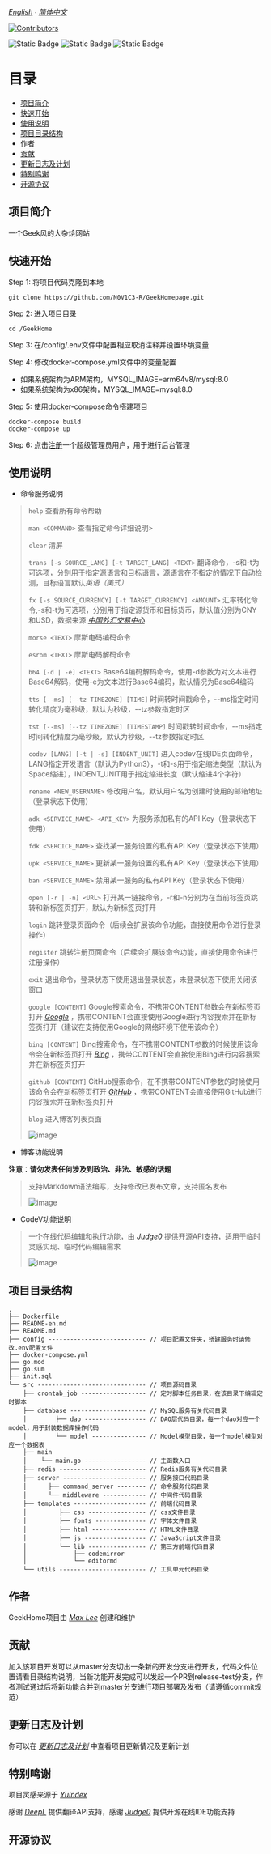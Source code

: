 *[English](README-EN.md) ∙ [简体中文](README.md)*

[![Contributors](https://img.shields.io/github/contributors/N0V1C3-R/GeekHomepage)](https://github.com/<USERNAME>/<REPO_NAME>/graphs/contributors)

![Static Badge](https://img.shields.io/badge/Golang-1.20.2-91DEFA) 
![Static Badge](https://img.shields.io/badge/MySQL-8.0-496D90) 
![Static Badge](https://img.shields.io/badge/Redis-7.0-C54436)

# 目录
* [项目简介](#项目简介)
* [快速开始](#快速开始)
* [使用说明](#使用说明)
* [项目目录结构](#项目目录结构)
* [作者](#作者)
* [贡献](#贡献)
* [更新日志及计划](#更新日志及计划)
* [特别鸣谢](#特别鸣谢)
* [开源协议](#开源协议)

## 项目简介
一个Geek风的大杂烩网站

## 快速开始
Step 1: 将项目代码克隆到本地

    git clone https://github.com/N0V1C3-R/GeekHomepage.git

Step 2: 进入项目目录

    cd /GeekHome

Step 3: 在/config/.env文件中配置相应取消注释并设置环境变量

Step 4: 修改docker-compose.yml文件中的变量配置
+ 如果系统架构为ARM架构，MYSQL_IMAGE=arm64v8/mysql:8.0
+ 如果系统架构为x86架构，MYSQL_IMAGE=mysql:8.0

Step 5: 使用docker-compose命令搭建项目

    docker-compose build
    docker-compose up

Step 6: 点击[注册](http://localhost:5466/register "link")一个超级管理员用户，用于进行后台管理

## 使用说明
+ 命令服务说明
>
> `help` 查看所有命令帮助
> 
> `man <COMMAND>` 查看指定命令详细说明>
> 
> `clear` 清屏
> 
> `trans [-s SOURCE_LANG] [-t TARGET_LANG] <TEXT>` 翻译命令，-s和-t为可选项，分别用于指定源语言和目标语言，源语言在不指定的情况下自动检测，目标语言默认*英语（美式）*
> 
> `fx [-s SOURCE_CURRENCY] [-t TARGET_CURRENCY] <AMOUNT>` 汇率转化命令,-s和-t为可选项，分别用于指定源货币和目标货币，默认值分别为CNY和USD，数据来源 *[中国外汇交易中心](https://www.chinamoney.com.cn/ "link")*
> 
> `morse <TEXT>` 摩斯电码编码命令
> 
> `esrom <TEXT>` 摩斯电码解码命令
> 
> `b64 [-d | -e] <TEXT>` Base64编码解码命令，使用-d参数为对文本进行Base64解码，使用-e为文本进行Base64编码，默认情况为Base64编码
> 
> `tts [--ms] [--tz TIMEZONE] [TIME]` 时间转时间戳命令，--ms指定时间转化精度为毫秒级，默认为秒级，--tz参数指定时区
> 
> `tst [--ms] [--tz TIMEZONE] [TIMESTAMP]` 时间戳转时间命令，--ms指定时间转化精度为毫秒级，默认为秒级，--tz参数指定时区
>
> `codev [LANG] [-t | -s] [INDENT_UNIT]` 进入codev在线IDE页面命令，LANG指定开发语言（默认为Python3），-t和-s用于指定缩进类型（默认为Space缩进），INDENT_UNIT用于指定缩进长度（默认缩进4个字符）
> 
> `rename <NEW_USERNAME>` 修改用户名，默认用户名为创建时使用的邮箱地址（登录状态下使用）
> 
> `adk <SERVICE_NAME> <API_KEY>` 为服务添加私有的API Key（登录状态下使用）
> 
> `fdk <SERCICE_NAME>` 查找某一服务设置的私有API Key（登录状态下使用）
> 
> `upk <SERVICE_NAME>` 更新某一服务设置的私有API Key（登录状态下使用）
> 
> `ban <SERVICE_NAME>` 禁用某一服务的私有API Key（登录状态下使用）
> 
> `open [-r | -n] <URL>` 打开某一链接命令，-r和-n分别为在当前标签页跳转和新标签页打开，默认为新标签页打开 
> 
> `login` 跳转登录页面命令（后续会扩展该命令功能，直接使用命令进行登录操作）
>
> `register` 跳转注册页面命令（后续会扩展该命令功能，直接使用命令进行注册操作）
> 
> `exit` 退出命令，登录状态下使用退出登录状态，未登录状态下使用关闭该窗口
> 
> `google [CONTENT]` Google搜索命令，不携带CONTENT参数会在新标签页打开 *[Google](https://www.google.com/ "link")* ，携带CONTENT会直接使用Google进行内容搜索并在新标签页打开（建议在支持使用Google的网络环境下使用该命令）
> 
> `bing [CONTENT]` Bing搜索命令，在不携带CONTENT参数的时候使用该命令会在新标签页打开 *[Bing](https://www.bing.com/ "link")* ，携带CONTENT会直接使用Bing进行内容搜索并在新标签页打开
> 
> `github [CONTENT]` GitHub搜索命令，在不携带CONTENT参数的时候使用该命令会在新标签页打开 *[GitHub](https://github.com/ "link")* ，携带CONTENT会直接使用GitHub进行内容搜索并在新标签页打开
>
> `blog` 进入博客列表页面
> 
> ![image](./assets/command_service_demonstration.png)
> 

+ 博客功能说明

**注意**：**请勿发表任何涉及到政治、非法、敏感的话题**
>
> 支持Markdown语法编写，支持修改已发布文章，支持匿名发布
>
> ![image](./assets/blog_demonstration.png)
>

+ CodeV功能说明
>
> 一个在线代码编辑和执行功能，由 *[Judge0](https://judge0.com/ "link")* 提供开源API支持，适用于临时灵感实现、临时代码编辑需求
>
> ![image](./assets/codev_function_demonstration.png)
> 

## 项目目录结构
```
.
├── Dockerfile
├── README-en.md
├── README.md
├── config --------------------------- // 项目配置文件夹，搭建服务时请修改.env配置文件
├── docker-compose.yml
├── go.mod
├── go.sum
├── init.sql
└── src ------------------------------ // 项目源码目录
    ├── crontab_job ------------------ // 定时脚本任务目录，在该目录下编辑定时脚本
    ├── database --------------------- // MySQL服务有关代码目录
    │        ├── dao ----------------- // DAO层代码目录，每一个dao对应一个model，用于封装数据库操作代码
    │        └── model --------------- // Model模型目录，每一个model模型对应一个数据表
    ├── main
    │    └── main.go ----------------- // 主函数入口
    ├── redis ------------------------ // Redis服务有关代码目录
    ├── server ----------------------- // 服务接口代码目录
    │      ├── command_server -------- // 命令服务代码目录
    │      └── middleware ------------ // 中间件代码目录
    ├── templates -------------------- // 前端代码目录
    │         ├── css ---------------- // css文件目录
    │         ├── fonts -------------- // 字体文件目录
    │         ├── html --------------- // HTML文件目录
    │         ├── js ----------------- // JavaScript文件目录
    │         └── lib ---------------- // 第三方前端代码目录
    │             ├── codemirror
    │             └── editormd
    └── utils ------------------------ // 工具单元代码目录
```

## 作者

GeekHome项目由 *[Max Lee](https://github.com/N0V1C3-R)* 创建和维护

## 贡献

加入该项目开发可以从master分支切出一条新的开发分支进行开发，代码文件位置请看目录结构说明，当新功能开发完成可以发起一个PR到release-test分支，作者测试通过后将新功能合并到master分支进行项目部署及发布（请遵循commit规范）

## 更新日志及计划

你可以在 *[更新日志及计划](CHANGELOG.md)* 中查看项目更新情况及更新计划

## 特别鸣谢
项目灵感来源于 *[YuIndex](https://github.com/liyupi/yuindex)* 

感谢 *[DeepL](https://www.deepl.com/ "link")* 提供翻译API支持，感谢 *[Judge0](https://judge0.com/ "link")* 提供开源在线IDE功能支持

## 开源协议
